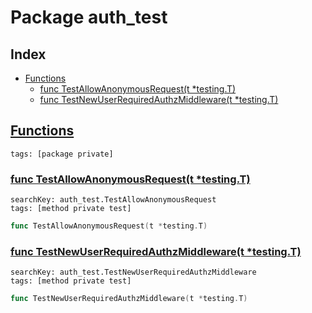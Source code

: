 # Package auth_test

## Index

* [Functions](#func)
    * [func TestAllowAnonymousRequest(t *testing.T)](#TestAllowAnonymousRequest)
    * [func TestNewUserRequiredAuthzMiddleware(t *testing.T)](#TestNewUserRequiredAuthzMiddleware)


## <a id="func" href="#func">Functions</a>

```
tags: [package private]
```

### <a id="TestAllowAnonymousRequest" href="#TestAllowAnonymousRequest">func TestAllowAnonymousRequest(t *testing.T)</a>

```
searchKey: auth_test.TestAllowAnonymousRequest
tags: [method private test]
```

```Go
func TestAllowAnonymousRequest(t *testing.T)
```

### <a id="TestNewUserRequiredAuthzMiddleware" href="#TestNewUserRequiredAuthzMiddleware">func TestNewUserRequiredAuthzMiddleware(t *testing.T)</a>

```
searchKey: auth_test.TestNewUserRequiredAuthzMiddleware
tags: [method private test]
```

```Go
func TestNewUserRequiredAuthzMiddleware(t *testing.T)
```

